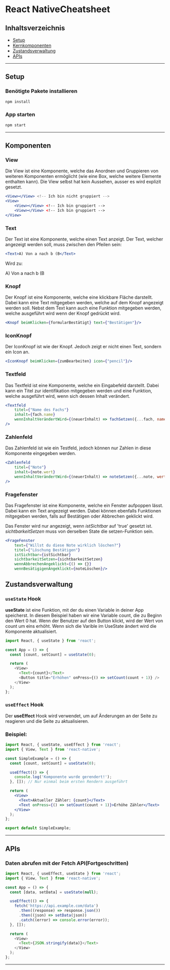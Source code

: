 # React NativeCheatsheet

## Inhaltsverzeichnis
- [Setup](#setup)
- [Kernkomponenten](#komponenten)
- [Zustandsverwaltung](#zustandsverwaltung)
- [APIs](#apis)
---

## Setup

### Benötigte Pakete installieren 
```bash
npm install
```

### App starten
```bash
npm start
```

---

## Komponenten

### View

Die View ist eine Komponente, welche das Anordnen und Gruppieren von weiteren Komponenten ermöglicht (wie eine Box, welche weitere Elemente enthalten kann).
Die View selbst hat kein Aussehen, ausser es wird explizit gesetzt.

```jsx 
<View></View> <!-- Ich bin nicht gruppiert -->
<View>
    <View></View> <!-- Ich bin gruppiert -->
    <View></View> <!-- Ich bin gruppiert -->
</View>
```

### Text

Der Text ist eine Komponente, welche einen Text anzeigt. Der Text, welcher angezeigt werden soll, muss zwischen den Pfeilen sein:

```jsx
<Text>A) Von a nach b (B</Text>
```

Wird zu:

A) Von a nach b (B

### Knopf

Der Knopf ist eine Komponente, welche eine klickbare Fläche darstellt. Dabei kann eine Text mitgegeben werden, welche auf dem Knopf angezeigt werden soll. Nebst dem Text kann auch eine Funktion mitgegeben werden, welche ausgeführt wird wenn der Knopf gedrückt wird.

```jsx
<Knopf beimKlicken={formularBestätigt} text={"Bestätigen"}/>
```

### IconKnopf

Der IconKnopf ist wie der Knopf. Jedoch zeigt er nicht einen Text, sondern ein Icon an.

```jsx
<IconKnopf beimKlicken={zumBearbeiten} icon={"pencil"}/>
```

### Textfeld

Das Textfeld ist eine Komponente, welche ein Eingabefeld darstellt. Dabei kann ein Titel zur identifikation mitgegeben werden und eine Funktion, welche ausgeführt wird, wenn sich dessen Inhalt verändert.

```jsx
<Textfeld
    titel={"Name des Fachs"}
    inhalt={fach.name}
    wennInhaltVerändertWird={(neuerInhalt) => fachSetzen({...fach, name: neuerInhalt})}
/>
```

### Zahlenfeld

Das Zahlenfeld ist wie ein Testfeld, jedoch können nur Zahlen in diese Komponente eingegeben werden.

```jsx
<Zahlenfeld
    titel={"Note"}
    inhalt={note.wert}
    wennInhaltVerändertWird={(neuerInhalt) => noteSetzen({...note, wert: neuerInhalt})}
/>
```

### Fragefenster

Das Fragefenster ist eine Komponente, welche ein Fenster aufpoppen lässt. Dabei kann ein Text angezeigt werden.
Dabei können ebenfalls Funktionen mitgegeben werden, falls auf Bestätigen oder Abbrechen geklickt wird.

Das Fenster wird nur angezeigt, wenn _istSichtbar_ auf 'true' gesetzt ist. _sichtbarkeitSetzen_ muss von derselben State die setzen-Funktion sein.

```jsx
<FrageFenster
    text={"Willst du diese Note wirklich löschen?"}
    titel={"Löschung Bestätigen"}
    istSichtbar={istSichtbar}
    sichtbarkeitSetzen={sichtbarkeitSetzen}
    wennAbbrechenAngeklickt={() => {}}
    wennBesätigigenAngeklickt={noteLöschen}/>
```

## Zustandsverwaltung

### `useState` Hook
<b>useState</b> ist eine Funktion, mit der du einen Variable in deiner App speicherst. In diesem Beispiel haben wir eine Variable count, die zu Beginn den Wert 0 hat. Wenn der Benutzer auf den Button klickt, wird der Wert von count um eins erhöht.
Wenn sich die Varible im UseState ändert wird die Komponente aktualisiert.
```javascript
import React, { useState } from 'react';

const App = () => {
  const [count, setCount] = useState(0);

  return (
    <View>
      <Text>{count}</Text>
      <Button title="Erhöhen" onPress={() => setCount(count + 1)} />
    </View>
  );
};
```

### `useEffect` Hook 

Der <b>useEffect</b> Hook wird verwendet, um auf Änderungen an der Seite zu reagieren und die Seite zu aktualisieren.

### Beispiel:

```jsx
import React, { useState, useEffect } from 'react';
import { View, Text } from 'react-native';

const SimpleExample = () => {
  const [count, setCount] = useState(0);

  useEffect(() => {
    console.log('Komponente wurde gerendert!');
  }, []); // Nur einmal beim ersten Rendern ausgeführt

  return (
    <View>
      <Text>Aktueller Zähler: {count}</Text>
      <Text onPress={() => setCount(count + 1)}>Erhöhe Zähler</Text>
    </View>
  );
};

export default SimpleExample;
```

---

## APIs

### Daten abrufen mit der Fetch API(Fortgeschritten)
```javascript
import React, { useEffect, useState } from 'react';
import { View, Text } from 'react-native';

const App = () => {
  const [data, setData] = useState(null);

  useEffect(() => {
    fetch('https://api.example.com/data')
      .then((response) => response.json())
      .then((json) => setData(json))
      .catch((error) => console.error(error));
  }, []);

  return (
    <View>
      <Text>{JSON.stringify(data)}</Text>
    </View>
  );
};
```

---
